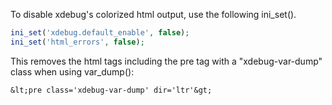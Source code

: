 To disable xdebug's colorized html output, use the following ini_set().
```php
ini_set('xdebug.default_enable', false);
ini_set('html_errors', false);
```
This removes the html tags including the pre tag with a "xdebug-var-dump" class when using var_dump():
```
&lt;pre class='xdebug-var-dump' dir='ltr'&gt;
```